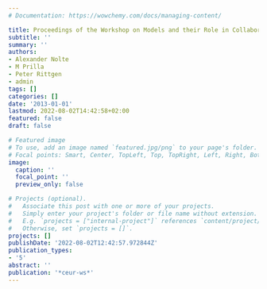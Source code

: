 ```yaml
---
# Documentation: https://wowchemy.com/docs/managing-content/

title: Proceedings of the Workshop on Models and their Role in Collaboration
subtitle: ''
summary: ''
authors:
- Alexander Nolte
- M Prilla
- Peter Rittgen
- admin
tags: []
categories: []
date: '2013-01-01'
lastmod: 2022-08-02T14:42:58+02:00
featured: false
draft: false

# Featured image
# To use, add an image named `featured.jpg/png` to your page's folder.
# Focal points: Smart, Center, TopLeft, Top, TopRight, Left, Right, BottomLeft, Bottom, BottomRight.
image:
  caption: ''
  focal_point: ''
  preview_only: false

# Projects (optional).
#   Associate this post with one or more of your projects.
#   Simply enter your project's folder or file name without extension.
#   E.g. `projects = ["internal-project"]` references `content/project/deep-learning/index.md`.
#   Otherwise, set `projects = []`.
projects: []
publishDate: '2022-08-02T12:42:57.972844Z'
publication_types:
- '5'
abstract: ''
publication: '*ceur-ws*'
---
```


